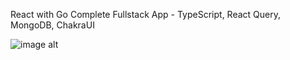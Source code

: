  React with Go Complete Fullstack App - TypeScript, React Query, MongoDB, ChakraUI

![image alt](https://github.com/haile-paa/go-react-todoApp/blob/88c2f5a2a226db3351092f7ce368a7295f554580/go-react-todo.png)

 

